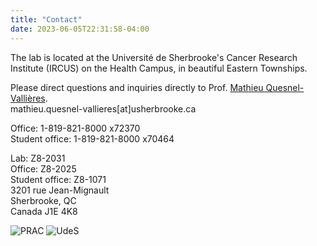 ```yaml
---
title: "Contact"
date: 2023-06-05T22:31:58-04:00
---
```


The lab is located at the Université de Sherbrooke's
Cancer Research Institute (IRCUS) on the
Health Campus, in beautiful
Eastern Townships.

Please direct questions and inquiries directly to Prof.
[Mathieu Quesnel-Vallières](mailto:mathieu.quesnel-vallieres@usherbrooke.ca).  
mathieu.quesnel-vallieres[at]usherbrooke.ca

Office: 1-819-821-8000 x72370  
Student office: 1-819-821-8000 x70464

Lab: Z8-2031  
Office: Z8-2025  
Student office: Z8-1071  
3201 rue Jean-Mignault  
Sherbrooke, QC  
Canada J1E 4K8

![PRAC](/img/prac_arrow_hires.png)
![UdeS](/img/UdeS_logo.png)

